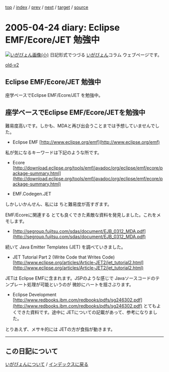 [top](https://igapyon.github.io/diary/) 
 / [index](https://igapyon.github.io/diary/2005/index.html) 
 / [prev](https://igapyon.github.io/diary/2005/ig050421.html) 
 / [next](https://igapyon.github.io/diary/2005/ig050426.html) 
 / [target](https://igapyon.github.io/diary/2005/ig050424.html) 
 / [source](https://github.com/igapyon/diary/blob/gh-pages/2005/ig050424.html.src.md) 

2005-04-24 diary: Eclipse EMF/Ecore/JET 勉強中
=====================================================================================================
[![いがぴょん画像(小)](https://igapyon.github.io/diary/images/iga200306s.jpg "いがぴょん")](https://igapyon.github.io/diary/memo/memoigapyon.html) 日記形式でつづる [いがぴょん](https://igapyon.github.io/diary/memo/memoigapyon.html)コラム ウェブページです。

[old-v2](ig050424-orig.html)

## Eclipse EMF/Ecore/JET 勉強中

座学ベースでEclipse EMF/Ecore/JET を勉強中。


## 座学ベースでEclipse EMF/Ecore/JETを勉強中

難易度高いです。しかも、MDAと再び出会うことまでは予想していませんでした。

* Eclipse EMF
  [http://www.eclipse.org/emf](http://www.eclipse.org/emf)

私が気になるキーワードは下記のような所です。

* Ecore
  [http://download.eclipse.org/tools/emf/javadoc/org/eclipse/emf/ecore/package-summary.html](http://download.eclipse.org/tools/emf/javadoc/org/eclipse/emf/ecore/package-summary.html)
  
* EMF.Codegen.JET

しかしいかんせん、私には ちと難易度が高すぎます。

EMF/Ecoreに関連する とても良くできた素敵な資料を発見しました。これをメモします。

* [http://segroup.fujitsu.com/sdas/document/EJB_0312_MDA.pdf](http://segroup.fujitsu.com/sdas/document/EJB_0312_MDA.pdf)

続いて Java Emitter Templates (JET) を調べていきました。

* JET Tutorial Part 2 (Write Code that Writes Code)
  [http://www.eclipse.org/articles/Article-JET2/jet_tutorial2.html](http://www.eclipse.org/articles/Article-JET2/jet_tutorial2.html)

JETは Eclipse EMFに含まれます。JSPのような感じで Javaソースコードのテンプレート処理が可能というのが 微妙にハートを揺さぶります。

* Eclipse Development
  [http://www.redbooks.ibm.com/redbooks/pdfs/sg246302.pdf](http://www.redbooks.ibm.com/redbooks/pdfs/sg246302.pdf)
  とてもよくできた資料です。途中に JETについての記載があって、参考になりました。

とりあえず、メサキ的には JETの方が食指が動きます。

----------------------------------------------------------------------------------------------------

## この日記について
[いがぴょんについて](https://igapyon.github.io/diary/memo/memoigapyon.html) / [インデックスに戻る](https://igapyon.github.io/diary/idxall.html)
